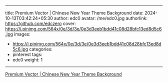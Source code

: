 
---
title: Premium Vector | Chinese New Year Theme Background
date: 2024-10-13T03:42:24+05:30
author: edc0
avatar: /me/edc0.jpg
authorlink: https://github.com/edczero
cover: https://i.pinimg.com/564x/0e/3d/3e/0e3d3eeb1bdd41c08d28bfc13ed8d5c6.jpg
images:
   - https://i.pinimg.com/564x/0e/3d/3e/0e3d3eeb1bdd41c08d28bfc13ed8d5c6.jpg
categories:
  - pinterest
tags:
  - edc0
weight: 1
---

<!--more-->

[Premium Vector | Chinese New Year Theme Background](https://in.pinterest.com/pin/91901648639805591/)

	